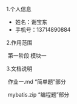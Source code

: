 1.个人信息

- 姓名：谢宝东
- 手机号：13714890884

2.作用范围

​	第一阶段 模块一

3.文档说明

​	作业一.md	“简单题”部分

​	mybatis.zip	“编程题”部分